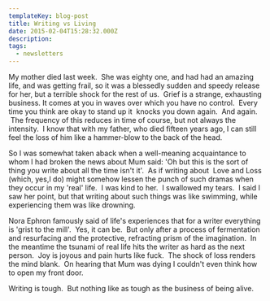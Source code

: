 ```yaml
---
templateKey: blog-post
title: Writing vs Living
date: 2015-02-04T15:28:32.000Z
description: 
tags: 
  - newsletters
---
```


My mother died last week.  She was eighty one, and had had an amazing life, and was getting frail, so it was a blessedly sudden and speedy release for her, but a terrible shock for the rest of us.  Grief is a strange, exhausting business. It comes at you in waves over which you have no control.  Every time you think are okay to stand up it  knocks you down again.  And again.  The frequency of this reduces in time of course, but not always the intensity.  I know that with my father, who died fifteen years ago, I can still feel the loss of him like a hammer-blow to the back of the head.

So I was somewhat taken aback when a well-meaning acquaintance to whom I had broken the news about Mum said: 'Oh but this is the sort of thing you write about all the time isn't it'.  As if writing about  Love and Loss (which, yes,I do) might somehow lessen the punch of such dramas when they occur in my 'real' life.  I was kind to her.  I swallowed my tears.  I said I saw her point, but that writing about such things was like swimming, while experiencing them was like drowning.

Nora Ephron famously said of life's experiences that for a writer everything is 'grist to the mill'.  Yes, it can be.  But only after a process of fermentation and resurfacing and the protective, refracting prism of the imagination.  In the meantime the tsunami of real life hits the writer as hard as the next person.  Joy is joyous and pain hurts like fuck.  The shock of loss renders the mind blank.  On hearing that Mum was dying I couldn't even think how to open my front door.

Writing is tough.  But nothing like as tough as the business of being alive.
